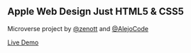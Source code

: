 

## Apple Web Design Just HTML5 & CSS5

Microverse project by [@zenott](https://github.com/zenott) and [@AlejoCode](https://github.com/AlejoCode)

[Live Demo](https://raw.githack.com/AlejoCode/apple-web-design-just-html-css/development/index.html)

